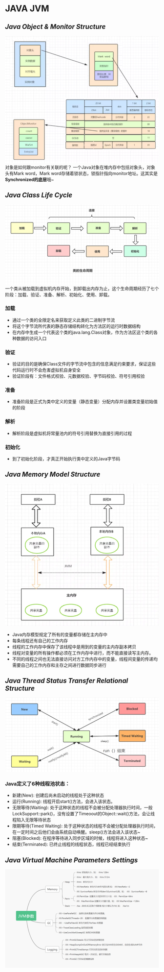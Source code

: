 # JAVA JVM
## _Java Object & Monitor Structure_
![](https://github.com/lixingluo/JVM-Parameter/blob/master/Res/%E5%AF%B9%E8%B1%A1%E4%B8%8EMonitor%E5%85%B3%E8%81%94%E7%BB%93%E6%9E%84%E5%9B%BE.jpeg "对象与Monitor关联结构图")
对象是如何跟monitor有关联的呢？
一个Java对象在堆内存中包括对象头，对象头有Mark word，Mark word存储着锁状态，锁指针指向monitor地址。这其实是**Synchronized的底层**哦~
## _Java Class Life Cycle_
![](https://github.com/lixingluo/JVM-Parameter/blob/master/Res/%E7%B1%BB%E7%9A%84%E7%94%9F%E5%91%BD%E5%91%A8%E6%9C%9F.jpeg "类的生命周期")
一个类从被加载到虚拟机内存开始，到卸载出内存为止，这个生命周期经历了七个阶段：加载、验证、准备、解析、初始化、使用、卸载。
### 加载
- 通过一个类的全限定名来获取定义此类的二进制字节流
- 将这个字节流所代表的静态存储结构转化为方法区的运行时数据结构
- 在内存中生成一个代表这个类的java.lang.Class对象，作为方法区这个类的各种数据的访问入口
### 验证
- 验证的目的是确保Class文件的字节流中包含的信息满足约束要求，保证这些代码运行时不会危害虚拟机自身安全
- 验证阶段有：文件格式校验、元数据校验、字节码校验、符号引用校验
### 准备
- 准备阶段是正式为类中定义的变量（静态变量）分配内存并设置类变量初始值的阶段
### 解析
- 解析阶段是虚拟机将常量池内的符号引用替换为直接引用的过程
### 初始化
- 到了初始化阶段，才真正开始执行类中定义的Java字节码
## _Java Memory Model Structure_
![](https://github.com/lixingluo/JVM-Parameter/blob/master/Res/Java%E5%86%85%E5%AD%98%E6%A8%A1%E5%9E%8B%E5%9B%BE.jpeg "Java内存模型图")
- Java内存模型规定了所有的变量都存储在主内存中
- 每条线程还有自己的工作内存
- 线程的工作内存中保存了该线程中是用到的变量的主内存副本拷贝
- 线程对变量的所有操作都必须在工作内存中进行，而不能直接读写主内存。
- 不同的线程之间也无法直接访问对方工作内存中的变量，线程间变量的传递均需要自己的工作内存和主存之间进行数据同步进行
## _Java Thread Status Transfer Relational Structure_
![](https://github.com/lixingluo/JVM-Parameter/blob/master/Res/%E7%BA%BF%E7%A8%8B%E7%8A%B6%E6%80%81%E8%BD%AC%E6%8D%A2%E5%85%B3%E7%B3%BB%E5%9B%BE.jpeg "线程状态转换")
### Java定义了6种线程池状态：
- 新建(New): 创建后尚未启动的线程处于这种状态
- 运行(Running): 线程开启start()方法，会进入该状态。
- 无限等待(Waiting): 处于这种状态的线程不会被分配处理器执行时间，一般LockSupport::park()，没有设置了Timeoout的Object::wait()方法，会让线程陷入无限等待状态
- 限期等待(Timed Waiting): 处于这种状态的线程不会被分配处理器执行时间，在一定时间之后他们会由系统自动唤醒。sleep()方法会进入该状态~
- 阻塞(Blocked): 在程序等待进入同步区域的时候，线程将进入这种状态~
- 结束(Terminated): 已终止线程的线程状态，线程已经结束执行
## _Java Virtual Machine Parameters Settings_
![](https://github.com/lixingluo/JVM-Parameter/blob/master/Res/JVM%E5%8F%82%E6%95%B0%E5%88%97%E8%A1%A8.jpeg "JVM参数列表")
